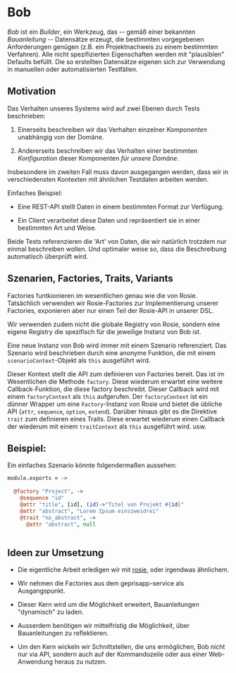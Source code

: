 Bob
===

*Bob* ist ein *Builder*, ein Werkzeug, das -- gemäß einer bekannten *Bauanleitung* --
Datensätze erzeugt, die bestimmten vorgegebenen Anforderungen genügen (z.B.
ein Projektnachweis zu einem bestimmten Verfahren). Alle nicht spezifizierten
Eigenschaften werden mit "plausiblen" Defaults befüllt. Die so erstellten
Datensätze eigenen sich zur Verwendung in manuellen oder automatisierten
Testfällen.


Motivation
----------

Das Verhalten unseres Systems wird auf zwei Ebenen durch Tests beschrieben:

1. Einerseits beschreiben wir das Verhalten einzelner *Komponenten* unabhängig
   von der Domäne.

2. Andererseits beschreiben wir das Verhalten einer bestimmten *Konfiguration*
   dieser Komponenten *für unsere Domäne*.

Insbesondere im zweiten Fall muss davon ausgegangen werden, dass wir in
verschiedensten Kontexten mit ähnlichen Testdaten arbeiten werden.

Einfaches Beispiel:

- Eine REST-API stellt Daten in einem bestimmten Format zur Verfügung.

- Ein Client verarbeitet diese Daten und repräsentiert sie in einer bestimmten
  Art und Weise.

Beide Tests referenzieren die 'Art' von Daten, die wir natürlich trotzdem nur
einmal beschreiben wollen. Und optimaler weise so, dass die Beschreibung
automatisch überprüft wird. 



Szenarien, Factories, Traits, Variants
--------------------------------------

Factories funtkionieren im wesentlichen genau wie die von Rosie.  Tatsächlich
verwenden wir Rosie-Factories zur Implementierung unserer Factories, exponieren
aber nur einen Teil der Rosie-API in unserer DSL.

Wir verwenden zudem nicht die globale Registry von Rosie, sondern eine eigene
Registry die spezifisch für die jeweilige Instanz von Bob ist.

Eine neue Instanz von Bob wird immer mit einem Szenario referenziert. Das
Szenario wird beschrieben durch eine anonyme Funktion, die mit einem
`scenarioContext`-Objekt als `this` ausgeführt wird.

Dieser Kontext stellt die API zum definieren von Factories bereit. Das ist im
Wesentlichen die Methode `factory`. Diese wiederum erwartet eine weitere
Callback-Funktion, die diese factory beschreibt.  Dieser Callback wird mit
einem `factoryContext` als `this` aufgerufen.  Der `factoryContext` ist ein
dünner Wrapper um eine `Factory`-Instanz von Rosie und bietet die übliche API
(`attr`, `sequence`, `option`, `extend`). Darüber hinaus gibt es die Direktive
`trait` zum definieren eines Traits. Diese erwartet wiederum einen Callback
der wiederum mit einem `traitContext` als `this` ausgeführt wird. usw.

Beispiel:
---------

Ein einfaches Szenario könnte folgendermaßen aussehen:

``` coffeescript
module.exports = ->
  
  @factory "Project", ->
    @sequence "id"
    @attr "title", [id], (id)->"Titel von Projekt #{id}"
    @attr "abstract", "Lorem Ipsum einszweidrei"
    @trait "no_abstract", ->
      @attr "abstract", null
    
```


Ideen zur Umsetzung
-------------------

- Die eigentliche Arbeit erledigen wir mit
  [rosie](https://github.com/rosiejs/rosie), oder irgendwas ähnlichem.

- Wir nehmen die Factories aus dem geprisapp-service als Ausgangspunkt.

- Dieser Kern wird um die Möglichkeit erweitert, Bauanleitungen "dynamisch" zu laden.

- Ausserdem benötigen wir mittelfristig die Möglichkeit, über Bauanleitungen zu reflektieren.

- Um den Kern wickeln wir Schnittstellen, die uns ermöglichen, Bob nicht nur via API,
  sondern auch auf der Kommandozeile oder aus einer Web-Anwendung heraus zu nutzen.





